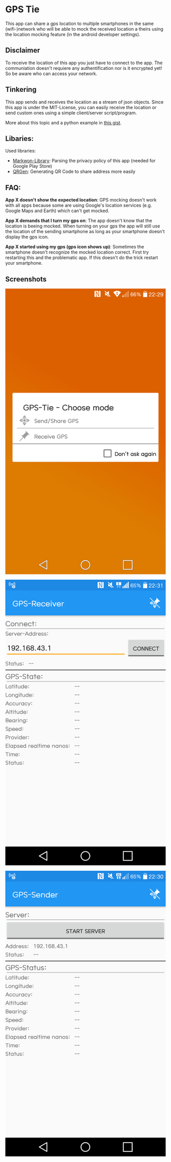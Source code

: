 # GPS Tie

This app can share a gps location to multiple smartphones in the same (wifi-)network who will be able to mock the received location a theirs using the location mocking feature (in the android developer settings).


## Disclaimer

To receive the location of this app you just have to connect to the app. The communiation doesn't requiere any authentification nor is it encrypted yet!
So be aware who can access your network.


## Tinkering

This app sends and receives the location as a stream of json objects. Since this app is under the MIT-License, you can easily receive the location or send custom ones using a simple client/server script/program.

More about this topic and a python example in [this gist](https://gist.github.com/LinusCDE/05b08d4b6246e89ebd4ffe1931b2b888).


## Libaries:
Used libraries:
- [Markwon-Library](https://github.com/noties/Markwon): Parsing the privacy policy of this app (needed for Google Play Store)
- [QRGen](https://github.com/kenglxn/QRGen): Generating QR Code to share address more easily

## FAQ:

**App X doesn't show the expected location**:
GPS mocking doesn't work with all apps because some are using Google's location services (e.g. Google Maps and Earth) which can't get mocked.

**App X demands that I turn my gps on**:
The app doesn't know that the location is beeing mocked. When turning on your gps the app will still use the location of the sending smartphone as long as your smartphone doesn't display the gps icon.

**App X started using my gps (gps icon shows up)**:
Sometimes the smartphone doesn't recognize the mocked location correct. First try restarting this and the problematic app. If this doesn't do the trick restart your smartphone.


## Screenshots
![App Main](https://github.com/LinusCDE/GPSTie/blob/master/screenshots/App_Main.png)

![App Receive](https://github.com/LinusCDE/GPSTie/blob/master/screenshots/App_Receive.png)


![App Send](https://github.com/LinusCDE/GPSTie/blob/master/screenshots/App_Send.png)
